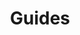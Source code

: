 ---
title: Guides
description: "Consult the following developer guides on common subjects and usage of DataWedge features and APIs."
layout: list-content-items.html
content-items:
  - type: section
    level: 4
    title: General Programming Practices
    text: This guide contains various DataWedge Android programming tips and best practices.
    url: /datawedge/8-1/guide/gettingstarted/#datawedgeapi
  - type: section
    level: 4
    title: Use Content Provider Programmer's Guide
    text: This guide provides information on leveraging DataWedge's content provider to retrieve scanned data from large files.
    url: /datawedge/8-1/guide/programmers-guides/content-provider
  - type: section
    level: 4
    title: Control Access to DataWedge Intent APIs
    text: Learn how to control access to DataWedge Intent APIs to prevent unauthorized use of the APIs.
    url: /datawedge/8-1/guide/programmers-guides/secure-intent-apis
product: DataWedge
productversion: '8.1'
---